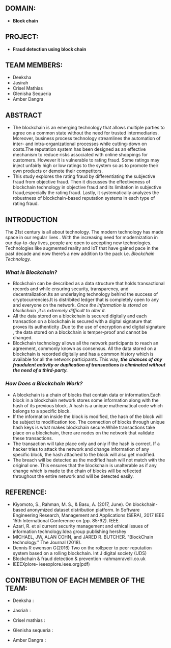 ## DOMAIN:
- **Block chain** 
## PROJECT: 
- **Fraud detection using block chain**
## TEAM MEMBERS:
- Deeksha
- Jasirah
- Crisel Mathias 
- Glenisha Sequeria
- Amber Dangra


## ABSTRACT
- The blockchain is an emerging technology that allows multiple parties to agree on a common state without the need for trusted intermediaries. Moreover, business process technology streamlines the automation of inter- and intra-organizational processes while cutting-down on costs.The reputation system has been designed as an effective mechanism to reduce risks associated with online shoppings
for customers. However it is vulnerable to rating fraud. Some ratings may inject unfairly high or low ratings to the system so as to promote their own products or demote their competitors.
- This study explores the rating fraud by differentiating the subjective fraud from objective fraud. Then it discusses the effectiveness of blockchain technology in objective fraud and its limitation in subjective fraud,especially the rating fraud. Lastly, it systematically 
analyzes the robustness of blockchain-based reputation systems in each type of rating fraud.




## INTRODUCTION

The 21st century is all about technology. The modern technology has made space in our regular lives . With the increasing need for modernization in our day-to-day lives, people are open to accepting new technologies. Technologies like augmented reality and IoT that have gained pace in the past decade and now there’s a new addition to the pack i.e. *Blockchain Technology.* 


### *What is Blockchain?*  


-   Blockchain can be described as a data structure that holds transactional records and while ensuring security, transparency, and decentralization.Its an underlaying technology behind the success of cryptocurrencies.It is distribited ledger that is completely open to any and everyone on the network. *Once the information is stored on blockchain ,it is extremely difficult to alter it.*
- All the data stored on a blockchain is secured digitally and each transaction on a blockchain is secured with a digital signature that proves its authenticity .Due to the use of encryption and digital signature , the data stored on a blockchain is temper-proof and cannot be changed.
- Blockchain technology allows all the network participants to reach an agreement, commonly known as consensus. All the data stored on a blockchain is recorded digitally and has a common history which is available for all the network participants. This way, **_the chances of any fraudulent activity or duplication of transactions is eliminated without the need of a third-party._**
### *How Does a Blockchain Work?*
- A blockchain is a chain of blocks that contain data or information.Each block in a blockchain network stores some information along with the hash of its previous block. A hash is a unique mathematical code which belongs to a specific block.
- If the information inside the block is modified, the hash of the block will be subject to modification too. The connection of blocks through unique hash keys is what makes blockchain secure.While transactions take place on a blockchain, there are nodes on the network that validate these transactions. 
- The transaction will take place only and only if the hash is correct. If a hacker tries to attack the network and change information of any specific block, the hash attached to the block will also get modified.
- The breach will be detected as the modified hash will not match with the original one. This ensures that the blockchain is unalterable as if any change which is made to the chain of blocks will be reflected throughout the entire network and will be detected easily.









## REFERENCE:
- Kiyomoto, S., Rahman, M. S., & Basu, A. (2017, June). On blockchain-based anonymized dataset distribution platform. In Software         Engineering Research, Management and Applications (SERA), 2017 IEEE 15th International Conference on (pp. 85-92). IEEE.
- Azari, R. et al current security management and ethical issues of information technology.Idea group publishing hershey
- MICHAEL, JW, ALAN COHN, and JARED R. BUTCHER. "BlockChain technology." The Journal (2018).
- Dennis R owenson G(2016) Two on the roll:peer to peer reputation system based on a rolling blockchain. Int J digital society (UDS) 
- Blockchain & fraud  detection & prevention -rahmanravelli.co.uk
- IEEEXplore- ieeexplore.ieee.org(pdf)


## CONTRIBUTION OF EACH MEMBER OF THE TEAM:
- Deeksha :

- Jasriah :
- Crisel mathias :
- Glenisha sequeria :
- Amber Dangra :
